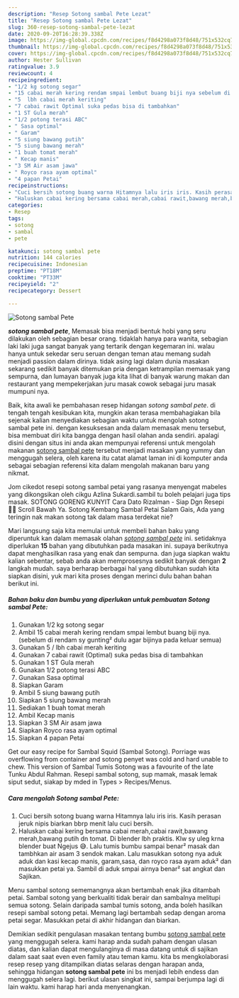 ```yaml
---
description: "Resep Sotong sambal Pete Lezat"
title: "Resep Sotong sambal Pete Lezat"
slug: 360-resep-sotong-sambal-pete-lezat
date: 2020-09-20T16:28:39.338Z
image: https://img-global.cpcdn.com/recipes/f8d4298a073f8d48/751x532cq70/sotong-sambal-pete-foto-resep-utama.jpg
thumbnail: https://img-global.cpcdn.com/recipes/f8d4298a073f8d48/751x532cq70/sotong-sambal-pete-foto-resep-utama.jpg
cover: https://img-global.cpcdn.com/recipes/f8d4298a073f8d48/751x532cq70/sotong-sambal-pete-foto-resep-utama.jpg
author: Hester Sullivan
ratingvalue: 3.9
reviewcount: 4
recipeingredient:
- "1/2 kg sotong segar"
- "15 cabai merah kering rendam smpai lembut buang biji nya sebelum di rendam sy gunting dulu agar bijinya pada keluar semua"
- "5  lbh cabai merah keriting"
- "7 cabai rawit Optimal suka pedas bisa di tambahkan"
- "1 ST Gula merah"
- "1/2 potong terasi ABC"
- " Sasa optimal"
- " Garam"
- "5 siung bawang putih"
- "5 siung bawang merah"
- "1 buah tomat merah"
- " Kecap manis"
- "3 SM Air asam jawa"
- " Royco rasa ayam optimal"
- "4 papan Petai"
recipeinstructions:
- "Cuci bersih sotong buang warna Hitamnya lalu iris iris. Kasih perasan jeruk nipis biarkan bbrp menit lalu cuci bersih."
- "Haluskan cabai kering bersama cabai merah,cabai rawit,bawang merah,bawang putih dn tomat. Di blender lbh praktis. Klw sy uleg krna blender buat Ngejus 😅. Lalu tumis bumbu sampai benar² masak dan tambhkan air asam 3 sendok makan. Lalu masukkan sotong nya aduk aduk dan kasi kecap manis, garam,sasa, dan royco rasa ayam aduk² dan masukkan petai ya. Sambil di aduk smpai airnya benar² sat angkat dan Sajikan."
categories:
- Resep
tags:
- sotong
- sambal
- pete

katakunci: sotong sambal pete 
nutrition: 144 calories
recipecuisine: Indonesian
preptime: "PT18M"
cooktime: "PT33M"
recipeyield: "2"
recipecategory: Dessert

---
```



![Sotong sambal Pete](https://img-global.cpcdn.com/recipes/f8d4298a073f8d48/751x532cq70/sotong-sambal-pete-foto-resep-utama.jpg)

<b><i>sotong sambal pete</i></b>, Memasak bisa menjadi bentuk hobi yang seru dilakukan oleh sebagian besar orang. tidaklah hanya para wanita, sebagian laki laki juga sangat banyak yang tertarik dengan kegemaran ini. walau hanya untuk sekedar seru seruan dengan teman atau memang sudah menjadi passion dalam dirinya. tidak asing lagi dalam dunia masakan sekarang sedikit banyak ditemukan pria dengan ketrampilan memasak yang sempurna, dan lumayan banyak juga kita lihat di banyak warung makan dan restaurant yang mempekerjakan juru masak cowok sebagai juru masak mumpuni nya.

Baik, kita awali ke pembahasan resep hidangan <i>sotong sambal pete</i>. di tengah tengah kesibukan kita, mungkin akan terasa membahagiakan bila sejenak kalian menyediakan sebagian waktu untuk mengolah sotong sambal pete ini. dengan kesuksesan anda dalam memasak menu tersebut, bisa membuat diri kita bangga dengan hasil olahan anda sendiri. apalagi disini dengan situs ini anda akan mempunyai referensi untuk mengolah makanan <u>sotong sambal pete</u> tersebut menjadi masakan yang yummy dan menggugah selera, oleh karena itu catat alamat laman ini di komputer anda sebagai sebagian referensi kita dalam mengolah makanan baru yang nikmat.

Jom cikedot resepi sotong sambal petai yang rasanya menyengat mabeles yang dikongsikan oleh cikgu Azlina Sukardi.sambil tu boleh pelajari juga tips masak. SOTONG GORENG KUNYIT Cara Dato Rizalman - Siap Dgn Resepi 👍🏻 Scroll Bawah Ya. Sotong Kembang Sambal Petai Salam Gais, Ada yang teringin nak makan sotong tak dalam masa terdekat nie?


Mari langsung saja kita memulai untuk membeli bahan baku yang diperuntuk kan dalam memasak olahan <u><i>sotong sambal pete</i></u> ini. setidaknya diperlukan <b>15</b> bahan yang dibutuhkan pada masakan ini. supaya berikutnya dapat menghasilkan rasa yang enak dan sempurna. dan juga siapkan waktu kalian sebentar, sebab anda akan memprosesnya sedikit banyak dengan <b>2</b> langkah mudah. saya berharap berbagai hal yang dibutuhkan sudah kita siapkan disini, yuk mari kita proses dengan merinci dulu bahan bahan berikut ini.

<!--inarticleads1-->

##### Bahan baku dan bumbu yang diperlukan untuk pembuatan Sotong sambal Pete:

1. Gunakan 1/2 kg sotong segar
1. Ambil 15 cabai merah kering rendam smpai lembut buang biji nya. (sebelum di rendam sy gunting² dulu agar bijinya pada keluar semua)
1. Gunakan 5 / lbh cabai merah keriting
1. Gunakan 7 cabai rawit (Optimal) suka pedas bisa di tambahkan
1. Gunakan 1 ST Gula merah
1. Gunakan 1/2 potong terasi ABC
1. Gunakan  Sasa optimal
1. Siapkan  Garam
1. Ambil 5 siung bawang putih
1. Siapkan 5 siung bawang merah
1. Sediakan 1 buah tomat merah
1. Ambil  Kecap manis
1. Siapkan 3 SM Air asam jawa
1. Siapkan  Royco rasa ayam optimal
1. Siapkan 4 papan Petai


Get our easy recipe for Sambal Squid (Sambal Sotong). Porriage was overflowing from container and sotong penyet was cold and hard unable to chew. This version of Sambal Tumis Sotong was a favourite of the late Tunku Abdul Rahman. Resepi sambal sotong, sup mamak, masak lemak siput sedut, siakap by mded in Types &gt; Recipes/Menus. 

<!--inarticleads2-->

##### Cara mengolah Sotong sambal Pete:

1. Cuci bersih sotong buang warna Hitamnya lalu iris iris. Kasih perasan jeruk nipis biarkan bbrp menit lalu cuci bersih.
1. Haluskan cabai kering bersama cabai merah,cabai rawit,bawang merah,bawang putih dn tomat. Di blender lbh praktis. Klw sy uleg krna blender buat Ngejus 😅. Lalu tumis bumbu sampai benar² masak dan tambhkan air asam 3 sendok makan. Lalu masukkan sotong nya aduk aduk dan kasi kecap manis, garam,sasa, dan royco rasa ayam aduk² dan masukkan petai ya. Sambil di aduk smpai airnya benar² sat angkat dan Sajikan.


Menu sambal sotong sememangnya akan bertambah enak jika ditambah petai. Sambal sotong yang berkualiti tidak berair dan sambalnya melitupi semua sotong. Selain daripada sambal tumis sotong, anda boleh hasilkan resepi sambal sotong petai. Memang lagi bertambah sedap dengan aroma petai segar. Masukkan petai di akhir hidangan dan biarkan. 

Demikian sedikit pengulasan masakan tentang bumbu <u>sotong sambal pete</u> yang menggugah selera. kami harap anda sudah paham dengan ulasan diatas, dan kalian dapat mengulanginya di masa datang untuk di sajikan dalam saat saat even even family atau teman kamu. kita bs mengkolaborasi resep resep yang ditampilkan diatas selaras dengan harapan anda, sehingga hidangan <b>sotong sambal pete</b> ini bs menjadi lebih endess dan menggugah selera lagi. berikut ulasan singkat ini, sampai berjumpa lagi di lain waktu. kami harap hari anda menyenangkan.
